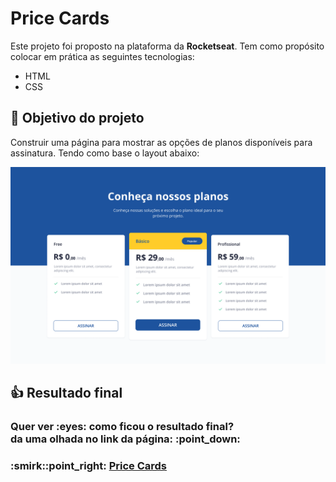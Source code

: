 # Price Cards
Este projeto foi proposto na plataforma da **Rocketseat**. Tem como propósito colocar em prática as seguintes tecnologias:

* HTML
* CSS

## :dart: Objetivo do projeto
Construir uma página para mostrar as opções de planos disponíveis para assinatura. Tendo como base o layout abaixo:

![Layout](assets/layout.png)

## :thumbsup: Resultado final
<h3>Quer ver :eyes: como ficou o resultado final?<br>
da uma olhada no link da página: :point_down:</h3>
<h3>:smirk::point_right: <a href="https://alvaronascimento04.github.io/price-cards-challenge-rocketseat/" target="_blank">Price Cards</a></h3>
